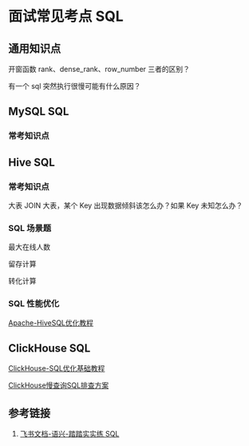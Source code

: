 # 面试常见考点 SQL


## 通用知识点

开窗函数 rank、dense_rank、row_number 三者的区别？

有一个 sql 突然执行很慢可能有什么原因？



## MySQL SQL


### 常考知识点


## Hive SQL


### 常考知识点

大表 JOIN 大表，某个 Key 出现数据倾斜该怎么办？如果 Key 未知怎么办？


### SQL 场景题

最大在线人数

留存计算

转化计算

### SQL 性能优化

[Apache-HiveSQL优化教程](work/framework/Big-Data/Apache-Hive/Apache-HiveSQL优化教程.md)


## ClickHouse SQL

[ClickHouse-SQL优化基础教程](work/framework/Big-Data/ClickHouse/ClickHouse-SQL优化基础教程.md)

[ClickHouse慢查询SQL排查方案](work/framework/Big-Data/ClickHouse/operation/ClickHouse慢查询SQL排查方案.md)

## 参考链接
1. [飞书文档-语兴-踏踏实实练 SQL](https://oxtwry26ao.feishu.cn/mindnotes/bmncnCxiGnEedT4I8hTHMAwGXtg#mindmap)
